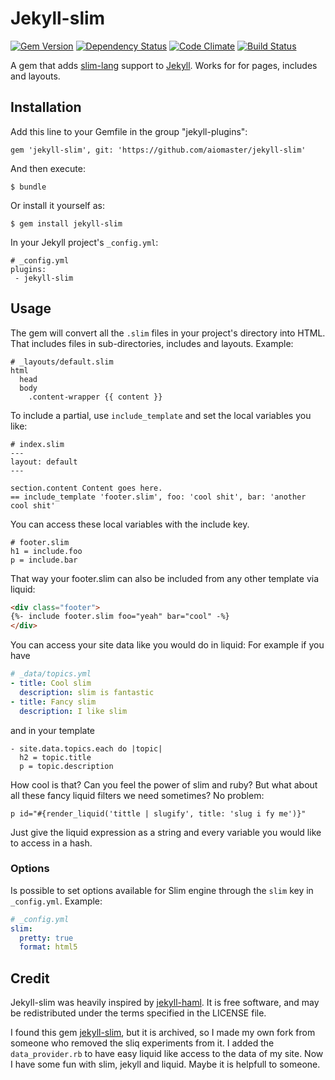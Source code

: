 # Jekyll-slim

[![Gem Version](http://img.shields.io/gem/v/jekyll-slim.svg?style=flat)](#)
[![Dependency
Status](http://img.shields.io/gemnasium/slim-template/jekyll-slim.svg?style=flat)](https://gemnasium.com/slim-template/jekyll-slim)
[![Code
Climate](http://img.shields.io/codeclimate/github/slim-template/jekyll-slim.svg?style=flat)](https://codeclimate.com/github/slim-template/jekyll-slim)
[![Build Status](http://img.shields.io/travis/slim-template/jekyll-slim.svg?style=flat)](https://travis-ci.org/slim-template/jekyll-slim)

A gem that adds [slim-lang](http://slim-lang.com) support to [Jekyll](http://github.com/mojombo/jekyll). Works for for pages, includes and layouts.

## Installation

Add this line to your Gemfile in the group "jekyll-plugins":

    gem 'jekyll-slim', git: 'https://github.com/aiomaster/jekyll-slim'

And then execute:

    $ bundle

Or install it yourself as:

    $ gem install jekyll-slim

In your Jekyll project's `_config.yml`:

    # _config.yml
    plugins:
     - jekyll-slim

## Usage

The gem will convert all the `.slim` files in your project's directory into HTML. That includes files in sub-directories, includes and layouts. Example:

```slim
# _layouts/default.slim
html
  head
  body
    .content-wrapper {{ content }}
```
To include a partial, use `include_template` and set the local variables you like:

```slim
# index.slim
---
layout: default
---

section.content Content goes here.
== include_template 'footer.slim', foo: 'cool shit', bar: 'another cool shit'
```
You can access these local variables with the include key.
```slim
# footer.slim
h1 = include.foo
p = include.bar
```
That way your footer.slim can also be included from any other template via liquid:
```html
<div class="footer">
{%- include footer.slim foo="yeah" bar="cool" -%}
</div>
```

You can access your site data like you would do in liquid:
For example if you have
```yaml
# _data/topics.yml
- title: Cool slim
  description: slim is fantastic
- title: Fancy slim
  description: I like slim
```
and in your template
```slim
- site.data.topics.each do |topic|
  h2 = topic.title
  p = topic.description
```
How cool is that? Can you feel the power of slim and ruby?
But what about all these fancy liquid filters we need sometimes?
No problem:
```slim
p id="#{render_liquid('tittle | slugify', title: 'slug i fy me')}"
```
Just give the liquid expression as a string and every variable you would like to access in a hash.

### Options

Is possible to set options available for Slim engine through the `slim` key in `_config.yml`. Example:

```yaml
# _config.yml
slim:
  pretty: true
  format: html5
```

## Credit

Jekyll-slim was heavily inspired by [jekyll-haml](https://github.com/samvincent/jekyll-haml). It is free software, and may be redistributed under the terms specified in the LICENSE file.

I found this gem [jekyll-slim](https://github.com/slim-template/jekyll-slim), but it is archived, so I made my own fork from someone who removed the sliq experiments from it.
I added the `data_provider.rb` to have easy liquid like access to the data of my site.
Now I have some fun with slim, jekyll and liquid.
Maybe it is helpfull to someone.
